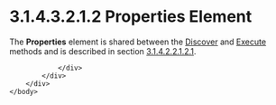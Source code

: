 <html dir="LTR" xmlns:mshelp="http://msdn.microsoft.com/mshelp" xmlns:ddue="http://ddue.schemas.microsoft.com/authoring/2003/5" xmlns:xlink="http://www.w3.org/1999/xlink" xmlns:tool="http://www.microsoft.com/tooltip">
    <head>
        <meta http-equiv="Content-Type" content="text/html; CHARSET=utf-8"></meta>
        <meta name="save" content="history"></meta>
        <title>3.1.4.3.2.1.2 Properties Element</title>
        <xml>
            <mshelp:toctitle title="3.1.4.3.2.1.2 Properties Element"></mshelp:toctitle>
            <mshelp:rltitle title="[MS-SSAS]: Properties Element"></mshelp:rltitle>
            <mshelp:keyword index="A" term="0dc1c3d0-aba1-438e-a38e-82f9a54339b2"></mshelp:keyword>
            <mshelp:attr name="DCSext.ContentType" value="open specification"></mshelp:attr>
            <mshelp:attr name="AssetID" value="0dc1c3d0-aba1-438e-a38e-82f9a54339b2"></mshelp:attr>
            <mshelp:attr name="TopicType" value="kbRef"></mshelp:attr>
            <mshelp:attr name="DCSext.Title" value="[MS-SSAS]: Properties Element" />
        </xml>
    </head>
    <body>
        <div id="header">
            <h1 class="heading">3.1.4.3.2.1.2 Properties Element</h1>
        </div>
        <div id="mainSection">
            <div id="mainBody">
                <div id="allHistory" class="saveHistory"></div>
                <div id="sectionSection0" class="section" name="collapseableSection">
                    

<p>The <b>Properties</b> element is shared between the <a href="b1bb43da-8a61-4ba3-8f27-6816f9bbe0a8.md">Discover</a> and <a href="d4fc7522-6b6a-4716-b90b-61d39843911d.md">Execute</a> methods and is
described in section <a href="52e0b880-e2ff-49cd-b42e-db99b39faa54.md">3.1.4.2.2.1.2.1</a>.</p>


                </div>
            </div>
        </div>
    </body>
</html>